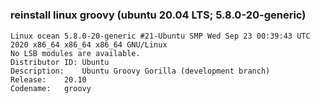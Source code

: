#

### reinstall linux groovy (ubuntu 20.04 LTS; 5.8.0-20-generic)

```
Linux ocean 5.8.0-20-generic #21-Ubuntu SMP Wed Sep 23 00:39:43 UTC 2020 x86_64 x86_64 x86_64 GNU/Linux
No LSB modules are available.
Distributor ID:	Ubuntu
Description:	Ubuntu Groovy Gorilla (development branch)
Release:	20.10
Codename:	groovy
```




